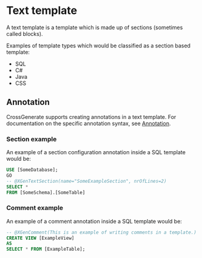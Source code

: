 # Text template

A text template is a template which is made up of sections (sometimes called blocks).

Examples of template types which would be classified as a section based template:

- SQL
- C#
- Java
- CSS

## Annotation
CrossGenerate supports creating annotations in a text template.
For documentation on the specific annotation syntax, see [Annotation](../Annotation).

### Section example
An example of a section configuration annotation inside a SQL template would be:

``` sql
USE [SomeDatabase];
GO
-- @XGenTextSection(name="SomeExampleSection", nrOfLines=2)
SELECT *
FROM [SomeSchema].[SomeTable]
```

### Comment example
An example of a comment annotation inside a SQL template would be:

``` sql
-- @XGenComment(This is an example of writing comments in a template.)
CREATE VIEW [ExampleView]
AS
SELECT * FROM [ExampleTable];
```